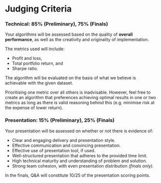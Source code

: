 # Judging Criteria

### **Technical: 85% (Preliminary), 75% (Finals)**

Your algorithms will be assessed based on the quality of **overall performance**, as well as the creativity and originality of implementation.

The metrics used will include:

- Profit and loss,
- Total portfolio return, and
- Sharpe ratio.

The algorithm will be evaluated on the basis of what we believe is achievable with the given dataset.

Prioritising one metric over all others is inadvisable. However, feel free to create an algorithm that preferences achieving optimal results in one or two metrics as long as there is valid reasoning behind this (e.g. minimise risk at the expense of lower return).

### **Presentation: 15% (Preliminary), 25% (Finals)**

Your presentation will be assessed on whether or not there is evidence of:

- Clear and engaging delivery and presentation style.
- Effective communication and convincing presentation.
- Effective use of presentation tool, if used.
- Well-structured presentation that adheres to the provided time limit.
- High technical maturity and understanding of problem and solution.
- Strong team cohesion, with even presentation distribution _(finals only)._

In the finals, Q&A will constitute 10/25 of the presentation scoring points.

